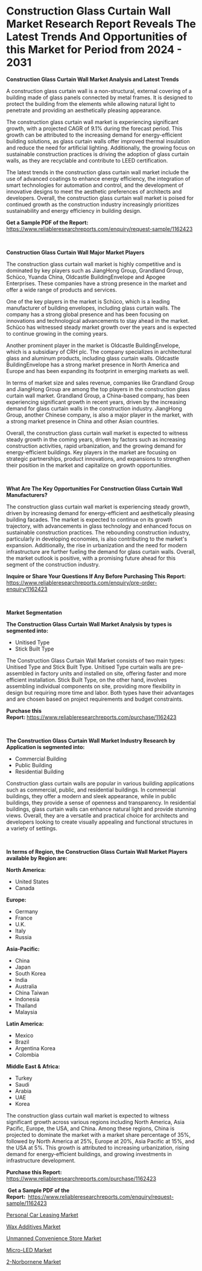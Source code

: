 <p><h1>Construction Glass Curtain Wall Market Research Report Reveals The Latest Trends And Opportunities of this Market for Period from 2024 - 2031</h1></p><p><strong>Construction Glass Curtain Wall Market Analysis and Latest Trends</strong></p>
<p><p>A construction glass curtain wall is a non-structural, external covering of a building made of glass panels connected by metal frames. It is designed to protect the building from the elements while allowing natural light to penetrate and providing an aesthetically pleasing appearance.</p><p>The construction glass curtain wall market is experiencing significant growth, with a projected CAGR of 9.1% during the forecast period. This growth can be attributed to the increasing demand for energy-efficient building solutions, as glass curtain walls offer improved thermal insulation and reduce the need for artificial lighting. Additionally, the growing focus on sustainable construction practices is driving the adoption of glass curtain walls, as they are recyclable and contribute to LEED certification.</p><p>The latest trends in the construction glass curtain wall market include the use of advanced coatings to enhance energy efficiency, the integration of smart technologies for automation and control, and the development of innovative designs to meet the aesthetic preferences of architects and developers. Overall, the construction glass curtain wall market is poised for continued growth as the construction industry increasingly prioritizes sustainability and energy efficiency in building design.</p></p>
<p><strong>Get a Sample PDF of the Report:&nbsp;</strong> <a href="https://www.reliableresearchreports.com/enquiry/request-sample/1162423">https://www.reliableresearchreports.com/enquiry/request-sample/1162423</a></p>
<p>&nbsp;</p>
<p><strong>Construction Glass Curtain Wall Major Market Players</strong></p>
<p><p>The construction glass curtain wall market is highly competitive and is dominated by key players such as JiangHong Group, Grandland Group, Schüco, Yuanda China, Oldcastle BuildingEnvelope and Apogee Enterprises. These companies have a strong presence in the market and offer a wide range of products and services.</p><p>One of the key players in the market is Schüco, which is a leading manufacturer of building envelopes, including glass curtain walls. The company has a strong global presence and has been focusing on innovations and technological advancements to stay ahead in the market. Schüco has witnessed steady market growth over the years and is expected to continue growing in the coming years.</p><p>Another prominent player in the market is Oldcastle BuildingEnvelope, which is a subsidiary of CRH plc. The company specializes in architectural glass and aluminum products, including glass curtain walls. Oldcastle BuildingEnvelope has a strong market presence in North America and Europe and has been expanding its footprint in emerging markets as well.</p><p>In terms of market size and sales revenue, companies like Grandland Group and JiangHong Group are among the top players in the construction glass curtain wall market. Grandland Group, a China-based company, has been experiencing significant growth in recent years, driven by the increasing demand for glass curtain walls in the construction industry. JiangHong Group, another Chinese company, is also a major player in the market, with a strong market presence in China and other Asian countries.</p><p>Overall, the construction glass curtain wall market is expected to witness steady growth in the coming years, driven by factors such as increasing construction activities, rapid urbanization, and the growing demand for energy-efficient buildings. Key players in the market are focusing on strategic partnerships, product innovations, and expansions to strengthen their position in the market and capitalize on growth opportunities.</p></p>
<p>&nbsp;</p>
<p><strong>What Are The Key Opportunities For Construction Glass Curtain Wall Manufacturers?</strong></p>
<p><p>The construction glass curtain wall market is experiencing steady growth, driven by increasing demand for energy-efficient and aesthetically pleasing building facades. The market is expected to continue on its growth trajectory, with advancements in glass technology and enhanced focus on sustainable construction practices. The rebounding construction industry, particularly in developing economies, is also contributing to the market's expansion. Additionally, the rise in urbanization and the need for modern infrastructure are further fueling the demand for glass curtain walls. Overall, the market outlook is positive, with a promising future ahead for this segment of the construction industry.</p></p>
<p><strong>Inquire or Share Your Questions If Any Before Purchasing This Report:</strong> <a href="https://www.reliableresearchreports.com/enquiry/pre-order-enquiry/1162423">https://www.reliableresearchreports.com/enquiry/pre-order-enquiry/1162423</a></p>
<p>&nbsp;</p>
<p><strong>Market Segmentation</strong></p>
<p><strong>The Construction Glass Curtain Wall Market Analysis by types is segmented into:</strong></p>
<p><ul><li>Unitised Type</li><li>Stick Built Type</li></ul></p>
<p><p>The Construction Glass Curtain Wall Market consists of two main types: Unitised Type and Stick Built Type. Unitised Type curtain walls are pre-assembled in factory units and installed on site, offering faster and more efficient installation. Stick Built Type, on the other hand, involves assembling individual components on site, providing more flexibility in design but requiring more time and labor. Both types have their advantages and are chosen based on project requirements and budget constraints.</p></p>
<p><strong>Purchase this Report:&nbsp;</strong><a href="https://www.reliableresearchreports.com/purchase/1162423">https://www.reliableresearchreports.com/purchase/1162423</a></p>
<p>&nbsp;</p>
<p><strong>The Construction Glass Curtain Wall Market Industry Research by Application is segmented into:</strong></p>
<p><ul><li>Commercial Building</li><li>Public Building</li><li>Residential Building</li></ul></p>
<p><p>Construction glass curtain walls are popular in various building applications such as commercial, public, and residential buildings. In commercial buildings, they offer a modern and sleek appearance, while in public buildings, they provide a sense of openness and transparency. In residential buildings, glass curtain walls can enhance natural light and provide stunning views. Overall, they are a versatile and practical choice for architects and developers looking to create visually appealing and functional structures in a variety of settings.</p></p>
<p>&nbsp;</p>
<p><strong>In terms of Region, the Construction Glass Curtain Wall Market Players available by Region are:</strong></p>
<p>
    <p> <strong> North America: </strong>
        <ul>
            <li>United States</li>
            <li>Canada</li>
        </ul>
        </p> 
    <p> <strong> Europe: </strong>
        <ul>
            <li>Germany</li>
            <li>France</li>
            <li>U.K.</li>
            <li>Italy</li>
            <li>Russia</li>
        </ul>
        </p> 
    <p> <strong> Asia-Pacific: </strong>
        <ul>
            <li>China</li>
            <li>Japan</li>
            <li>South Korea</li>
            <li>India</li>
            <li>Australia</li>
            <li>China Taiwan</li>
            <li>Indonesia</li>
            <li>Thailand</li>
            <li>Malaysia</li>
        </ul>
        </p> 
    <p> <strong> Latin America: </strong>
        <ul>
            <li>Mexico</li>
            <li>Brazil</li>
            <li>Argentina Korea</li>
            <li>Colombia</li>
        </ul>
        </p> 
    <p> <strong> Middle East & Africa: </strong>
        <ul>
            <li>Turkey</li>
            <li>Saudi</li>
            <li>Arabia</li>
            <li>UAE</li>
            <li>Korea</li>
        </ul>
    </p>
    </p>
<p><p>The construction glass curtain wall market is expected to witness significant growth across various regions including North America, Asia Pacific, Europe, the USA, and China. Among these regions, China is projected to dominate the market with a market share percentage of 35%, followed by North America at 25%, Europe at 20%, Asia Pacific at 15%, and the USA at 5%. This growth is attributed to increasing urbanization, rising demand for energy-efficient buildings, and growing investments in infrastructure development.</p></p>
<p><strong>Purchase this Report: </strong><a href="https://www.reliableresearchreports.com/purchase/1162423">https://www.reliableresearchreports.com/purchase/1162423</a></p>
<p>&nbsp;<strong>Get a Sample PDF of the Report:&nbsp;&nbsp;</strong><a href="https://www.reliableresearchreports.com/enquiry/request-sample/1162423">https://www.reliableresearchreports.com/enquiry/request-sample/1162423</a></p>
<p><strong></strong></p>
<p><p><a href="https://medium.com/@alexanderfranklin766/personal-car-leasing-market-size-reveals-the-best-marketing-channels-in-global-industry-1fa542927b53">Personal Car Leasing Market</a></p><p><a href="https://medium.com/@alexanderfranklin766/wax-additives-market-comprehensive-assessment-by-type-application-and-geography-6aa8fd392f50">Wax Additives Market</a></p><p><a href="https://medium.com/@alexanderfranklin766/unmanned-convenience-store-market-furnishes-information-on-market-share-market-trends-and-market-7d6b84b616cd">Unmanned Convenience Store Market</a></p><p><a href="https://github.com/myacatherineblakecaczo9vcsw/Market-Research-Report-List-1/blob/main/micro-led-market.md">Micro-LED Market</a></p><p><a href="https://github.com/okotobwrhuteie/Market-Research-Report-List-1/blob/main/2-norbornene-market.md">2-Norbornene Market</a></p></p>